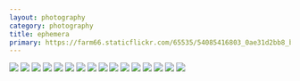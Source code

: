 ```yaml
---
layout: photography
category: photography
title: ephemera
primary: https://farm66.staticflickr.com/65535/54085416803_0ae31d2bb8_b.jpg
---
```


<div class="gallery">
  <div class="row">
    <div class="column">
      <img src="https://farm66.staticflickr.com/65535/54085416803_0ae31d2bb8_b.jpg">
      <img src="https://farm66.staticflickr.com/65535/54072014366_9c367733b5_b.jpg">
      <img src="https://farm66.staticflickr.com/65535/54069797119_19402f3662_b.jpg">
      <img src="https://farm66.staticflickr.com/65535/54067742055_02ec88a22d_b.jpg">
      <img src="https://farm66.staticflickr.com/65535/54067539403_402a5cab90_b.jpg">
      <img src="https://farm66.staticflickr.com/65535/54072442983_72eae2b4fd_b.jpg">
      <img src="https://farm66.staticflickr.com/65535/54067280366_4eae680a60_b.jpg">
      <img src="https://farm66.staticflickr.com/65535/54072448779_e1ce549534_b.jpg">
      <img src="https://farm66.staticflickr.com/65535/54071238187_a15b00900c_b.jpg">
      <img src="https://farm66.staticflickr.com/65535/54072374153_4f8ddf2c76_b.jpg">
      <img src="https://farm66.staticflickr.com/65535/54072572220_5e83c54bb4_b.jpg">
      <img src="https://farm66.staticflickr.com/65535/54067742070_45ed06081c_b.jpg">
      <img src="https://farm66.staticflickr.com/65535/54069721073_23769e5424_b.jpg">
      <img src="https://farm66.staticflickr.com/65535/54067280431_4e9ea218c4_b.jpg">
      <img src="https://farm66.staticflickr.com/65535/54068967868_1d9e5fa78d_b.jpg">
      <img src="https://farm66.staticflickr.com/65535/54067648944_0b306aa86e_b.jpg">
    </div>
  </div>
</div>
